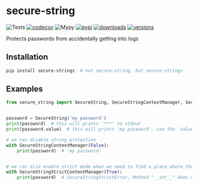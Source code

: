 # secure-string

![Tests](https://github.com/shmakovpn/secure-string/actions/workflows/python-package.yml/badge.svg)
[![codecov](https://codecov.io/github/shmakovpn/secure-string/graph/badge.svg?token=744XXMAKOZ)](https://codecov.io/github/shmakovpn/secure-string)
![Mypy](https://github.com/shmakovpn/secure-string/actions/workflows/mypy.yml/badge.svg)
[![pypi](https://img.shields.io/pypi/v/secure-strings.svg)](https://pypi.python.org/pypi/secure-strings)
[![downloads](https://static.pepy.tech/badge/secure-strings/month)](https://pepy.tech/project/secure-strings)
[![versions](https://img.shields.io/pypi/pyversions/secure-string.svg)](https://github.com/shmakovpn/secure-string)

Protects passwords from accidentally getting into logs

## Installation

```bash
pip install secure-strings  # not secure-string, but secure-strings
```

## Examples

```py
from secure_string import SecureString, SecureStringContextManager, SecureStringStrictContextManager


password = SecureString('my password')
print(password)  # this will prints '***' to stdout
print(password.value)  # this will prints 'my password', use the `value` property to get real value

# we can disable string protection
with SecureStringContextManager(False):
    print(password)  # 'my password'


# we can also enable strict mode when we need to find a place where the password can be displayed
with SecureStringStrictContextManager(True):
    print(password)  # SecureStringStrictError, Method "__str__" does not allowed in strict mode context
```
